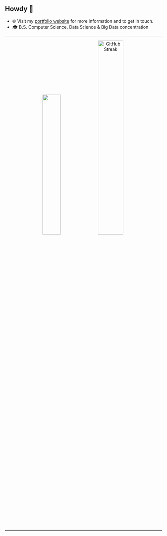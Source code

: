 ## Howdy 👋
- 🌐 Visit my [portfolio website](https://c-lorenzo76.github.io/Portfolio) for more information and to get in touch.
- 🎓 B.S. Computer Science, Data Science & Big Data concentration
---
<div align="center">
  <a>
    <img src="https://github-readme-stats.vercel.app/api/top-langs/?username=c-lorenzo76&hide_progress=true" width="34%" />
  </a>
  <a href="https://git.io/streak-stats">
    <img src="https://github-readme-streak-stats.herokuapp.com?user=c-lorenzo76&hide_border=true" alt="GitHub Streak" width="40%" />
  </a>
</div>

---

<!--
**c-lorenzo76/c-lorenzo76** is a ✨ _special_ ✨ repository because its `README.md` (this file) appears on your GitHub profile.

Here are some ideas to get you started:

- 🔭 I’m currently working on ...
- 🌱 I’m currently learning ...
- 👯 I’m looking to collaborate on ...
- 🤔 I’m looking for help with ...
- 💬 Ask me about ...
- 📫 How to reach me: ...
- 😄 Pronouns: ...
- ⚡ Fun fact: ...
-->
